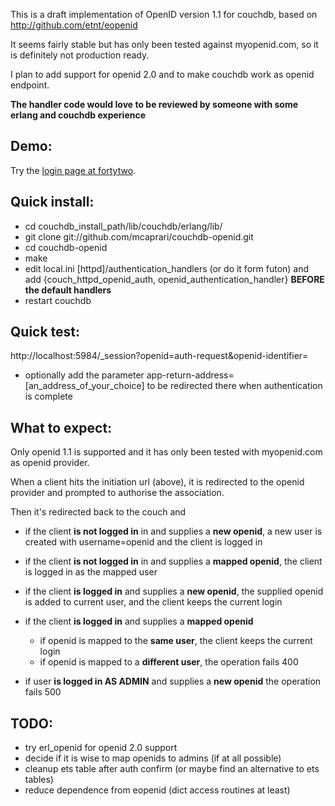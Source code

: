 This is a draft implementation of OpenID version 1.1 for couchdb,
based on http://github.com/etnt/eopenid

It seems fairly stable but has only been tested against myopenid.com,
so it is definitely not production ready.

I plan to add support for openid 2.0 and to make couchdb work as openid endpoint.

**The handler code would love to be reviewed by someone with some erlang and couchdb experience**

Demo:
-----
Try the [login page at fortytwo](http://couch.caprazzi.net/fortytwo/_design/fortytwo/_show/auth).

Quick install:
--------------
   * cd couchdb_install_path/lib/couchdb/erlang/lib/
   * git clone git://github.com/mcaprari/couchdb-openid.git
   * cd couchdb-openid
   * make
   * edit local.ini [httpd]/authentication_handlers (or do it form futon) and
	add {couch_httpd_openid_auth, openid_authentication_handler} **BEFORE the default handlers**
   * restart couchdb
  
Quick test:
----------
http://localhost:5984/_session?openid=auth-request&openid-identifier=<your openid>

- optionally add the parameter app-return-address=[an_address_of_your_choice] to be redirected there
when authentication is complete  

What to expect:
---------------
Only openid 1.1 is supported and it has only been tested with myopenid.com as openid provider.

When a client hits the initiation url (above), it is redirected to the openid provider
and prompted to authorise the association. 

Then it's redirected back to the couch and

   * if the client **is not logged in** in and supplies a **new openid**,
a new user is created with username=openid and the client is logged in

   * if the client **is not logged in** in and supplies a **mapped openid**,
the client is logged in as the mapped user

   * if the client **is logged in** and supplies a **new openid**,
	the supplied openid is added to current user, and the client keeps the current login
   * if the client **is logged in** and supplies a **mapped openid**
      * if openid is mapped to the **same user**, the client keeps the current login
      * if openid is mapped to a **different user**, the operation fails 400

   * if user **is logged in AS ADMIN** and supplies a **new openid** the operation fails 500
	

TODO:
----
   * try erl_openid for openid 2.0 support
   * decide if it is wise to map openids to admins (if at all possible)
   * cleanup ets table after auth confirm (or maybe find an alternative to ets tables)
   * reduce dependence from eopenid (dict access routines at least)
   